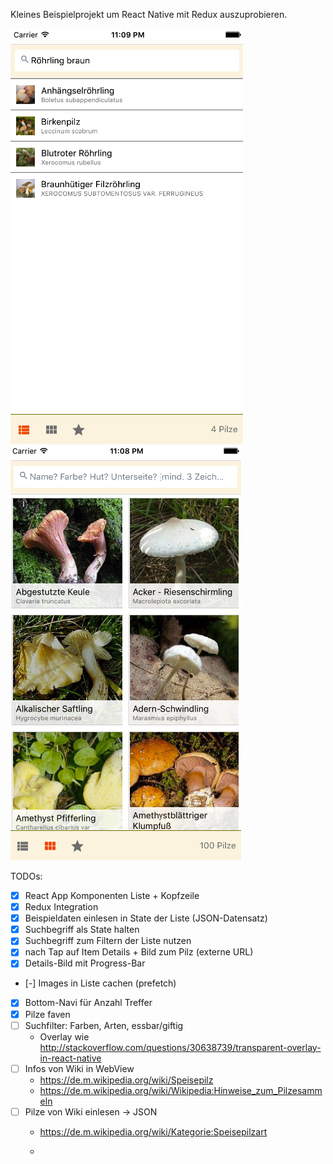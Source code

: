 Kleines Beispielprojekt um React Native mit Redux auszuprobieren.


![Screenshot iOS: Listenansicht nach Suchbegriff gefiltertert](screenshot-ios-liste-mit-suche.png) 
![Screenshot iOS: Galerieansicht](screenshot-ios-galerie.png)

TODOs:
- [x] React App Komponenten Liste + Kopfzeile
- [x] Redux Integration
- [x] Beispieldaten einlesen in State der Liste (JSON-Datensatz)
- [x] Suchbegriff als State halten
- [x] Suchbegriff zum Filtern der Liste nutzen
- [x] nach Tap auf Item Details + Bild zum Pilz (externe URL)
- [x] Details-Bild mit Progress-Bar
- [-] Images in Liste cachen (prefetch)
- [x] Bottom-Navi für Anzahl Treffer
- [x] Pilze faven
- [ ] Suchfilter: Farben, Arten, essbar/giftig
  - Overlay wie http://stackoverflow.com/questions/30638739/transparent-overlay-in-react-native
- [ ] Infos von Wiki in WebView
  - https://de.m.wikipedia.org/wiki/Speisepilz
  - https://de.m.wikipedia.org/wiki/Wikipedia:Hinweise_zum_Pilzesammeln
- [ ] Pilze von Wiki einlesen -> JSON
  - https://de.m.wikipedia.org/wiki/Kategorie:Speisepilzart

  - 